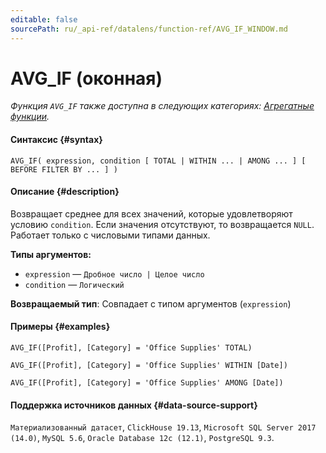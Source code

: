 ```yaml
---
editable: false
sourcePath: ru/_api-ref/datalens/function-ref/AVG_IF_WINDOW.md
---
```


# AVG_IF (оконная)

_Функция `AVG_IF` также доступна в следующих категориях: [Агрегатные функции](AVG_IF.md)._

#### Синтаксис {#syntax}


```
AVG_IF( expression, condition [ TOTAL | WITHIN ... | AMONG ... ] [ BEFORE FILTER BY ... ] )
```

#### Описание {#description}
Возвращает среднее для всех значений, которые удовлетворяют условию `condition`. Если значения отсутствуют, то возвращается `NULL`. Работает только с числовыми типами данных.

**Типы аргументов:**
- `expression` — `Дробное число | Целое число`
- `condition` — `Логический`


**Возвращаемый тип**: Совпадает с типом аргументов (`expression`)

#### Примеры {#examples}

```
AVG_IF([Profit], [Category] = 'Office Supplies' TOTAL)
```

```
AVG_IF([Profit], [Category] = 'Office Supplies' WITHIN [Date])
```

```
AVG_IF([Profit], [Category] = 'Office Supplies' AMONG [Date])
```


#### Поддержка источников данных {#data-source-support}

`Материализованный датасет`, `ClickHouse 19.13`, `Microsoft SQL Server 2017 (14.0)`, `MySQL 5.6`, `Oracle Database 12c (12.1)`, `PostgreSQL 9.3`.
